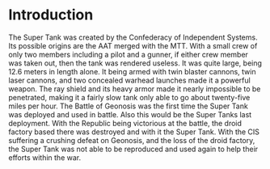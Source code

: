 # Introduction

The Super Tank was created by the Confederacy of Independent Systems.
Its possible origins  are the AAT merged with the MTT.
With a small crew of only two members including a pilot and a gunner, if either crew member was taken out, then the tank was rendered useless.
It was quite large, being 12.6 meters in length alone.
It being armed with twin blaster cannons, twin laser cannons, and two concealed warhead launches made it a powerful weapon.
The ray shield and its heavy armor made it nearly impossible to be penetrated, making it a fairly slow tank only able to go about twenty-five miles per hour.
The Battle of Geonosis was the first time the Super Tank was deployed and used in battle.
Also this would be the Super Tanks last deployment.
With the Republic being victorious at the battle, the droid factory based there was destroyed and with it the Super Tank.
With the CIS suffering a crushing defeat on Geonosis, and the loss of the droid factory, the Super Tank was not able to be reproduced and used again to help their efforts within the war.
